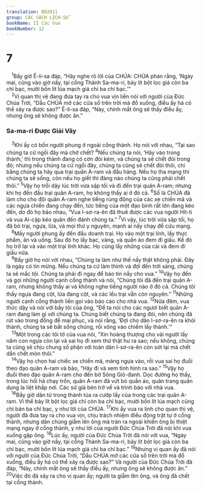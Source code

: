 ```yaml
---
translation: BD2011
group: CÁC SÁCH LỊCH-SỬ
bookName: II Các Vua 
bookNumber: 12
---
```


<div class="title"><h1>7</h1></div>
<span class="verse 2vua_7_1"> <sup>1</sup>Bấy giờ Ê-li-sa đáp, “Hãy nghe rõ lời của CHÚA: CHÚA phán rằng, ‘Ngày mai, cũng vào giờ nầy, tại cổng Thành Sa-ma-ri, bảy lít bột lọc giá còn ba chỉ bạc, mười bốn lít lúa mạch giá chỉ ba chỉ bạc.’”<br/></span>
<span class="verse 2vua_7_2"> <sup>2</sup>Vị quan thị vệ đang đưa tay ra cho vua vịn liền nói với người của Ðức Chúa Trời, “Dầu CHÚA mở các cửa sổ trên trời mà đổ xuống, điều ấy há có thể xảy ra được sao?” Ê-li-sa đáp, “Này, chính mắt ông sẽ thấy điều ấy, nhưng ông sẽ không được ăn.”<br/></span>
<div class="title"><h3>Sa-ma-ri Ðược Giải Vây</h3></div>
<span class="verse 2vua_7_3"> <sup>3</sup>Khi ấy có bốn người phung ở ngoài cổng thành. Họ nói với nhau, “Tại sao chúng ta cứ ngồi đây mà chờ chết? </span>
<span class="verse 2vua_7_4"><sup>4</sup>Nếu chúng ta nói, ‘Hãy vào trong thành,’ thì trong thành đang có cơn đói kém, và chúng ta sẽ chết đói trong đó; nhưng nếu chúng ta cứ ngồi đây, chúng ta cũng sẽ chết đói thôi, chi bằng chúng ta hãy qua trại quân A-ram và đầu hàng. Nếu họ tha mạng thì chúng ta sẽ sống, còn nếu họ giết thì đàng nào chúng ta cũng phải chết thôi.” </span>
<span class="verse 2vua_7_5"><sup>5</sup>Vậy họ trỗi dậy lúc trời vừa sập tối và đi đến trại quân A-ram; nhưng khi họ đến đầu trại quân A-ram, họ không thấy ai ở đó cả. </span>
<span class="verse 2vua_7_6"><sup>6</sup>Số là CHÚA đã làm cho cho đội quân A-ram nghe tiếng rúng động của các xe chiến mã và các ngựa chiến đang chạy đến, tức tiếng của một đạo binh rất lớn đang kéo đến, do đó họ bảo nhau, “Vua I-sơ-ra-ên đã thuê được các vua người Hít-ti và vua Ai-cập kéo quân đến đánh chúng ta.” </span>
<span class="verse 2vua_7_7"><sup>7</sup>Vì vậy, lúc trời vừa sập tối, họ đã bỏ trại, ngựa, lừa, và mọi thứ y nguyên, mạnh ai nấy chạy để cứu mạng.<br/></span>
<span class="verse 2vua_7_8"> <sup>8</sup>Mấy người phung ấy đến đầu doanh trại. Họ vào một trại lính, lấy thực phẩm, ăn và uống. Sau đó họ lấy bạc, vàng, và quần áo đem đi giấu. Kế đó họ trở lại và vào một trại lính khác. Họ cũng lấy những của cải và đem đi giấu nữa.<br/></span>
<span class="verse 2vua_7_9"> <sup>9</sup>Bấy giờ họ nói với nhau, “Chúng ta làm như thế nầy thật không phải. Ðây là ngày có tin mừng. Nếu chúng ta cứ làm thinh và đợi đến trời sáng, chúng ta sẽ mắc tội. Chúng ta phải đi ngay để báo tin nầy cho vua.” </span>
<span class="verse 2vua_7_10"><sup>10</sup>Vậy họ đến và gọi những người canh cổng thành và nói, “Chúng tôi đã đến trại quân A-ram, nhưng không thấy ai và không nghe tiếng người nào ở đó cả. Chúng tôi thấy ngựa đang cột, lừa đang cột, và các lều trại vẫn còn nguyên.” </span>
<span class="verse 2vua_7_11"><sup>11</sup>Những người canh cổng thành liền gọi vào báo cáo cho nhà vua. </span>
<span class="verse 2vua_7_12"><sup>12</sup>Nửa đêm, vua thức dậy và nói với bầy tôi của ông, “Ðể ta nói cho các ngươi biết quân A-ram đang làm gì với chúng ta. Chúng biết chúng ta đang đói, nên chúng đã rút vào trong đồng để mai phục, và nói rằng, ‘Ðợi cho dân I-sơ-ra-ên ra khỏi thành, chúng ta sẽ bắt sống chúng, rồi xông vào chiếm lấy thành.’”<br/></span>
<span class="verse 2vua_7_13"> <sup>13</sup>Một trong các tôi tớ của vua nói, “Xin hoàng thượng cho vài người lấy năm con ngựa còn lại và sai họ đi xem thử thật hư ra sao; nếu không, chúng ta cũng sẽ chịu chung số phận với toàn dân I-sơ-ra-ên còn sót lại mà chết dần chết mòn thôi.”<br/></span>
<span class="verse 2vua_7_14"> <sup>14</sup>Vậy họ chọn hai chiếc xe chiến mã, máng ngựa vào, rồi vua sai họ đuổi theo đạo quân A-ram và bảo, “Hãy đi và xem tình hình ra sao.” </span>
<span class="verse 2vua_7_15"><sup>15</sup>Vậy họ đuổi theo đạo quân A-ram cho đến bờ Sông Giô-đanh. Dọc đường họ thấy, trong lúc hối hả chạy trốn, quân A-ram đã vứt bỏ quần áo, quân trang quân dụng la liệt khắp nơi. Các sứ giả bèn trở về và trình báo với nhà vua.<br/></span>
<span class="verse 2vua_7_16"> <sup>16</sup>Bấy giờ dân từ trong thành túa ra cướp lấy của trong các trại quân A-ram. Vì thế bảy lít bột lọc giá chỉ còn ba chỉ bạc, mười bốn lít lúa mạch cũng chỉ bán ba chỉ bạc, y như lời của CHÚA. </span>
<span class="verse 2vua_7_17"><sup>17</sup>Khi ấy vua ra lịnh cho quan thị vệ, người đã đưa tay ra cho vua vịn, chịu trách nhiệm điều động trật tự ở cổng thành, nhưng dân chúng giẫm lên ông mà tràn ra ngoài khiến ông bị thiệt mạng ngay ở cổng thành, y như lời của người Ðức Chúa Trời đã nói khi vua xuống gặp ông. </span>
<span class="verse 2vua_7_18"><sup>18</sup>Lúc ấy, người của Ðức Chúa Trời đã nói với vua, “Ngày mai, cũng vào giờ nầy, tại cổng Thành Sa-ma-ri, bảy lít bột lọc giá còn ba chỉ bạc, mười bốn lít lúa mạch giá chỉ ba chỉ bạc.” </span>
<span class="verse 2vua_7_19"><sup>19</sup>Nhưng vị quan ấy đã nói với người của Ðức Chúa Trời, “Dầu CHÚA mở các cửa sổ trên trời mà đổ xuống, điều ấy há có thể xảy ra được sao?” Và người của Ðức Chúa Trời đã đáp, “Này, chính mắt ông sẽ thấy điều ấy, nhưng ông sẽ không được ăn.” </span>
<span class="verse 2vua_7_20"><sup>20</sup>Việc đó đã xảy ra cho vị quan ấy; người ta giẫm lên ông, và ông đã chết tại cổng thành.<br/></span>
